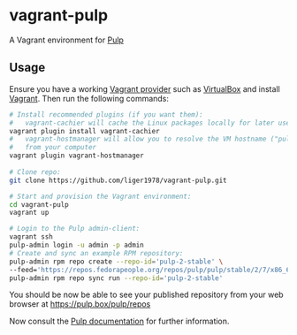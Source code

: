 # vagrant-pulp
A Vagrant environment for [Pulp](http://http://www.pulpproject.org/)

## Usage
Ensure you have a working
[Vagrant provider](https://docs.vagrantup.com/v2/getting-started/providers.html)
such as [VirtualBox](https://www.virtualbox.org/) and install
[Vagrant](https://www.vagrantup.com/downloads.html). Then run the following
commands:

````bash
# Install recommended plugins (if you want them):
#   vagrant-cachier will cache the Linux packages locally for later use
vagrant plugin install vagrant-cachier
#   vagrant-hostmanager will allow you to resolve the VM hostname ("pulp.box")
#   from your computer
vagrant plugin vagrant-hostmanager
 
# Clone repo:
git clone https://github.com/liger1978/vagrant-pulp.git

# Start and provision the Vagrant environment:
cd vagrant-pulp
vagrant up

# Login to the Pulp admin-client:
vagrant ssh
pulp-admin login -u admin -p admin
# Create and sync an example RPM repository:
pulp-admin rpm repo create --repo-id='pulp-2-stable' \
--feed='https://repos.fedorapeople.org/repos/pulp/pulp/stable/2/7/x86_64/'
pulp-admin rpm repo sync run --repo-id='pulp-2-stable'
````

You should be now be able to see your published repository from your web
browser at https://pulp.box/pulp/repos

Now consult the
[Pulp documentation](https://pulp.readthedocs.org/en/2.7-release/user-guide/)
for further information.
